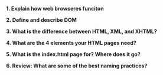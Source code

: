 **1. Explain how web browseres funciton**

**2. Define and describe DOM**

**3. What is the difference between HTML, XML, and XHTML?**

**4. What are the 4 elements your HTML pages need?**

**5. What is the index.html page for? Where does it go?**

**6. Review: What are some of the best naming practices?**